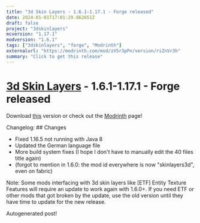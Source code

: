 ```yaml
---
title: "3d Skin Layers - 1.6.1-1.17.1 - Forge released"
date: 2024-01-01T17:01:29.862651Z
draft: false
project: "3dskinlayers"
mcversion: "1.17.1"
modversion: "1.6.1"
tags: ["3dskinlayers", "forge", "Modrinth"]
externalurl: "https://modrinth.com/mod/zV5r3pPn/version/riZnVr3h"
summary: "Click to get this release"
---
```

# [3d Skin Layers](/project/3dskinlayers) - 1.6.1-1.17.1 - Forge released
Download [this](https://modrinth.com/mod/zV5r3pPn/version/riZnVr3h) version or check out the [Modrinth](https://modrinth.com/mod/zV5r3pPn) page!

Changelog: ## Changes
- Fixed 1.16.5 not running with Java 8
- Updated the German language file
- More build system fixes (I hope I don't have to manually edit the 40 files title again)
- (forgot to mention in 1.6.0: the mod id everywhere is now "skinlayers3d", even on fabric)

Note: Some mods interfacing with 3d skin layers like [ETF] Entity Texture Features will require an update to work again with 1.6.0+. If you need ETF or other mods that got broken by the update, use the old version until they have time to update for the new release.

Autogenerated post!
